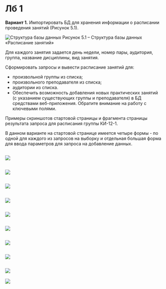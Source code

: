# Лб 1
**Вариант 1.**
Импортировать БД для хранения информации о расписании проведения занятий (Рисунок 5.1).

![](task_db_struct.png "Структура базы данных")
Рисунок 5.1 – Структура базы данных «Расписание занятий»

Для каждого занятия задается день недели, номер пары, аудитория, группа, название дисциплины, вид занятия.

Сформировать запросы и вывести расписание занятий для:

 - произвольной группы из списка;
 - произвольного преподавателя из списка;
 - аудитории из списка.
 - Обеспечить возможность добавления новых практических занятий (с указанием существующих группы и преподавателя) в БД средствами веб-приложения. Обратите внимание на работу с ключевыми полями.

Примеры скриншотов стартовой страницы и фрагмента страницы результата запроса для расписания группы КИ-12-1.

В данном варианте на стартовой странице имеется четыре формы - по одной для каждого из запросов на выборку и отдельная большая форма для ввода параметров для запроса на добавление данных.

![](1.png)
---
![](2.png)
---
![](3.png)
---
![](4.png)
---
![](5.png)
---
![](6.png)
---
![](7.png)
---
![](8.png)
---
![](9.png)
---
![](10.png)
